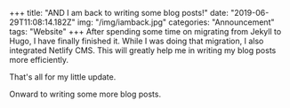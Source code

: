 +++
title: "AND I am back to writing some blog posts!"
date: "2019-06-29T11:08:14.182Z"
img: "/img/iamback.jpg"
categories: "Announcement"
tags: "Website"
+++
After spending some time on migrating from Jekyll to Hugo, I have finally finished it. While I was doing that migration, I also integrated Netlify CMS. This will greatly help me in writing my blog posts more efficiently.

That's all for my little update.

Onward to writing some more blog posts.
